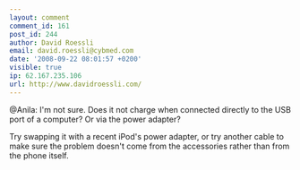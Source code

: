 ```yaml
---
layout: comment
comment_id: 161
post_id: 244
author: David Roessli
email: david.roessli@cybmed.com
date: '2008-09-22 08:01:57 +0200'
visible: true
ip: 62.167.235.106
url: http://www.davidroessli.com/
---
```

@Anila: I'm not sure. Does it not charge when connected directly to the USB port of a computer? Or via the power adapter?

Try swapping it with a recent iPod's power adapter, or try another cable to make sure the problem doesn't come from the accessories rather than from the phone itself.

